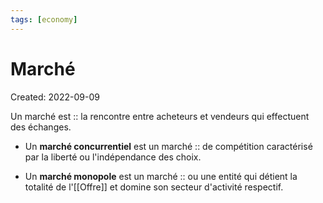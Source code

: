 ```yaml
---
tags: [economy] 
---
```

# Marché
Created: 2022-09-09

Un marché est :: la rencontre entre acheteurs et vendeurs qui effectuent des échanges.
<!--SR:!2023-01-02,76,270-->

- Un **marché concurrentiel** est un marché :: de compétition caractérisé par la liberté ou l'indépendance des choix.
<!--SR:!2022-12-18,70,270-->
- Un **marché monopole** est un marché :: ou une entité qui détient la totalité de l'[[Offre]] et domine son secteur d'activité respectif.
<!--SR:!2023-01-17,76,248-->